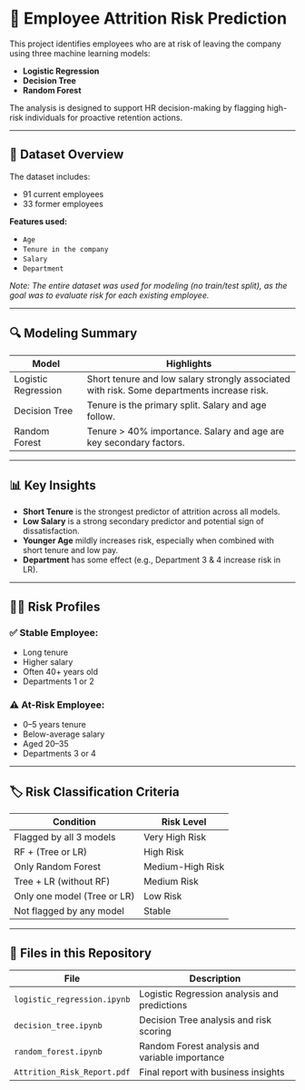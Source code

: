
# 🧠 Employee Attrition Risk Prediction

This project identifies employees who are at risk of leaving the company using three machine learning models:
- **Logistic Regression**
- **Decision Tree**
- **Random Forest**

The analysis is designed to support HR decision-making by flagging high-risk individuals for proactive retention actions.

---

## 📂 Dataset Overview
The dataset includes:
- 91 current employees
- 33 former employees

**Features used:**
- `Age`
- `Tenure in the company`
- `Salary`
- `Department`

*Note: The entire dataset was used for modeling (no train/test split), as the goal was to evaluate risk for each existing employee.*

---

## 🔍 Modeling Summary

| Model              | Highlights                                                                 |
|-------------------|----------------------------------------------------------------------------|
| Logistic Regression | Short tenure and low salary strongly associated with risk. Some departments increase risk. |
| Decision Tree      | Tenure is the primary split. Salary and age follow.                        |
| Random Forest      | Tenure > 40% importance. Salary and age are key secondary factors.         |

---

## 📊 Key Insights

- **Short Tenure** is the strongest predictor of attrition across all models.
- **Low Salary** is a strong secondary predictor and potential sign of dissatisfaction.
- **Younger Age** mildly increases risk, especially when combined with short tenure and low pay.
- **Department** has some effect (e.g., Department 3 & 4 increase risk in LR).

---

## 🧑‍💼 Risk Profiles

### ✅ Stable Employee:
- Long tenure
- Higher salary
- Often 40+ years old
- Departments 1 or 2

### ⚠️ At-Risk Employee:
- 0–5 years tenure
- Below-average salary
- Aged 20–35
- Departments 3 or 4

---

## 🏷️ Risk Classification Criteria

| Condition                                    | Risk Level       |
|---------------------------------------------|------------------|
| Flagged by all 3 models                     | Very High Risk   |
| RF + (Tree or LR)                           | High Risk        |
| Only Random Forest                          | Medium-High Risk |
| Tree + LR (without RF)                      | Medium Risk      |
| Only one model (Tree or LR)                 | Low Risk         |
| Not flagged by any model                    | Stable           |

---

## 📁 Files in this Repository

| File | Description |
|------|-------------|
| `logistic_regression.ipynb` | Logistic Regression analysis and predictions |
| `decision_tree.ipynb`       | Decision Tree analysis and risk scoring     |
| `random_forest.ipynb`       | Random Forest analysis and variable importance |
| `Attrition_Risk_Report.pdf` | Final report with business insights         |

